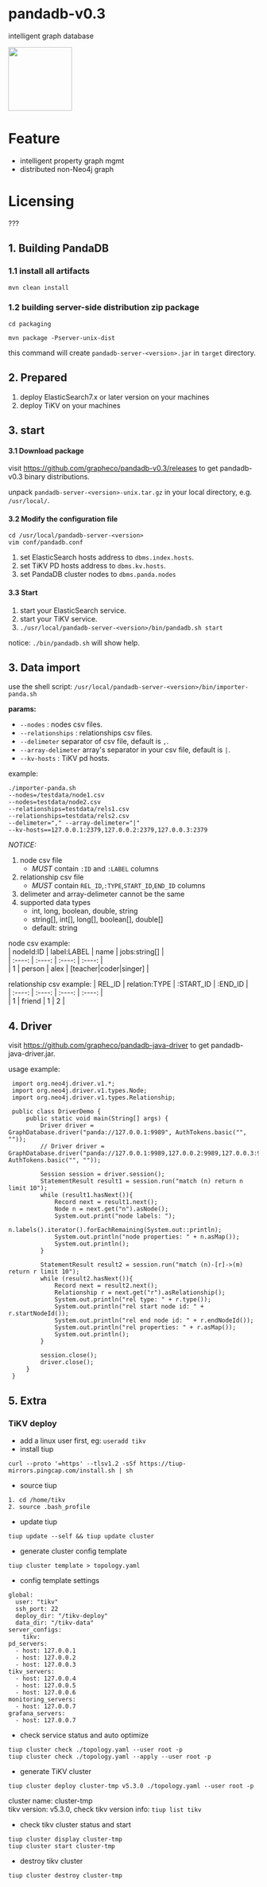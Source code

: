 # pandadb-v0.3
intelligent graph database

<img src="docs/logo.jpg" width="128">

# Feature
* intelligent property graph mgmt
* distributed non-Neo4j graph

# Licensing
???

## 1. Building PandaDB
### 1.1 install all artifacts
```
mvn clean install
```
### 1.2 building server-side distribution zip package
```
cd packaging

mvn package -Pserver-unix-dist
```
this command will create `pandadb-server-<version>.jar` in `target` directory.

## 2. Prepared
1. deploy ElasticSearch7.x or later version on your machines
2. deploy TiKV on your machines

## 3. start
#### 3.1 Download package

visit https://github.com/grapheco/pandadb-v0.3/releases to get pandadb-v0.3 binary distributions.

unpack `pandadb-server-<version>-unix.tar.gz` in your local directory, e.g. `/usr/local/`.

#### 3.2 Modify the configuration file
```
cd /usr/local/pandadb-server-<version>
vim conf/pandadb.conf
```
1. set ElasticSearch hosts address to `dbms.index.hosts`.
2. set TiKV PD hosts address to `dbms.kv.hosts`.
3. set PandaDB cluster nodes to `dbms.panda.nodes`
#### 3.3 Start
1. start your ElasticSearch service.
2. start your TiKV service. 
3. `./usr/local/pandadb-server-<version>/bin/pandadb.sh start`

notice: `./bin/pandadb.sh` will show help.

## 3. Data import
use the shell script: `/usr/local/pandadb-server-<version>/bin/importer-panda.sh`  

**params:**
* `--nodes`     : nodes csv files.
* `--relationships`     : relationships csv files.
* `--delimeter`     separator of csv file, default is `,`.
* `--array-delimeter` array's separator in your csv file, default is `|`. 
* `--kv-hosts`     : TiKV pd hosts.

example: 
```
./importer-panda.sh 
--nodes=/testdata/node1.csv 
--nodes=testdata/node2.csv
--relationships=testdata/rels1.csv 
--relationships=testdata/rels2.csv
--delimeter="," --array-delimeter="|"
--kv-hosts==127.0.0.1:2379,127.0.0.2:2379,127.0.0.3:2379
```
*NOTICE:*
1. node csv file
    - *MUST* contain `:ID` and `:LABEL` columns
2. relationship csv file
    - *MUST* contain `REL_ID`,`:TYPE`,`START_ID`,`END_ID` columns  
3. delimeter and array-delimeter cannot be the same
4. supported data types
    - int, long, boolean, double, string
    - string[], int[], long[], boolean[], double[]
    - default: string

node csv example:  
| nodeId:ID | label:LABEL | name | jobs:string[] |  
| :----: | :----: | :----: | :----: |  
| 1 | person | alex | [teacher\|coder\|singer] |
  
relationship csv example:
| REL_ID | relation:TYPE | :START_ID | :END_ID |  
| :----: | :----: | :----: | :----: |  
| 1 | friend | 1 | 2 |


## 4. Driver
visit https://github.com/grapheco/pandadb-java-driver to get pandadb-java-driver.jar.   

usage example:
```
 import org.neo4j.driver.v1.*;
 import org.neo4j.driver.v1.types.Node;
 import org.neo4j.driver.v1.types.Relationship;
 
 public class DriverDemo {
     public static void main(String[] args) {
         Driver driver = GraphDatabase.driver("panda://127.0.0.1:9989", AuthTokens.basic("", ""));
         // Driver driver = GraphDatabase.driver("panda://127.0.0.1:9989,127.0.0.2:9989,127.0.0.3:9989", AuthTokens.basic("", ""));
 
         Session session = driver.session();
         StatementResult result1 = session.run("match (n) return n limit 10");
         while (result1.hasNext()){
             Record next = result1.next();
             Node n = next.get("n").asNode();
             System.out.print("node labels: ");
             n.labels().iterator().forEachRemaining(System.out::println);
             System.out.println("node properties: " + n.asMap());
             System.out.println();
         }
 
         StatementResult result2 = session.run("match (n)-[r]->(m) return r limit 10");
         while (result2.hasNext()){
             Record next = result2.next();
             Relationship r = next.get("r").asRelationship();
             System.out.println("rel type: " + r.type());
             System.out.println("rel start node id: " + r.startNodeId());
             System.out.println("rel end node id: " + r.endNodeId());
             System.out.println("rel properties: " + r.asMap());
             System.out.println();
         }
 
         session.close();
         driver.close();
     }
 }

```
## 5. Extra
###  TiKV deploy
* add a linux user first, eg: `useradd tikv`
* install tiup
```
curl --proto '=https' --tlsv1.2 -sSf https://tiup-mirrors.pingcap.com/install.sh | sh
```
* source tiup
```
1. cd /home/tikv
2. source .bash_profile
```
* update tiup
```
tiup update --self && tiup update cluster
```
* generate cluster config template
```
tiup cluster template > topology.yaml
```
* config template settings
```
global:
  user: "tikv"
  ssh_port: 22
  deploy_dir: "/tikv-deploy"
  data_dir: "/tikv-data"
server_configs: 
    tikv:
pd_servers:
  - host: 127.0.0.1
  - host: 127.0.0.2
  - host: 127.0.0.3
tikv_servers:
  - host: 127.0.0.4
  - host: 127.0.0.5
  - host: 127.0.0.6
monitoring_servers:
  - host: 127.0.0.7
grafana_servers:
  - host: 127.0.0.7
```
* check service status and auto optimize
```
tiup cluster check ./topology.yaml --user root -p
tiup cluster check ./topology.yaml --apply --user root -p
```
* generate TiKV cluster
```
tiup cluster deploy cluster-tmp v5.3.0 ./topology.yaml --user root -p
```
cluster name: cluster-tmp  
tikv version: v5.3.0, check tikv version info: `tiup list tikv`
* check tikv cluster status and start 
```
tiup cluster display cluster-tmp
tiup cluster start cluster-tmp
```
* destroy tikv cluster
```
tiup cluster destroy cluster-tmp
```
